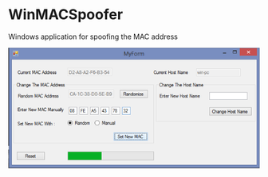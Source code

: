 # WinMACSpoofer
Windows application for spoofing the MAC address


![alt text](screenshots/macSpoofer.png "")
